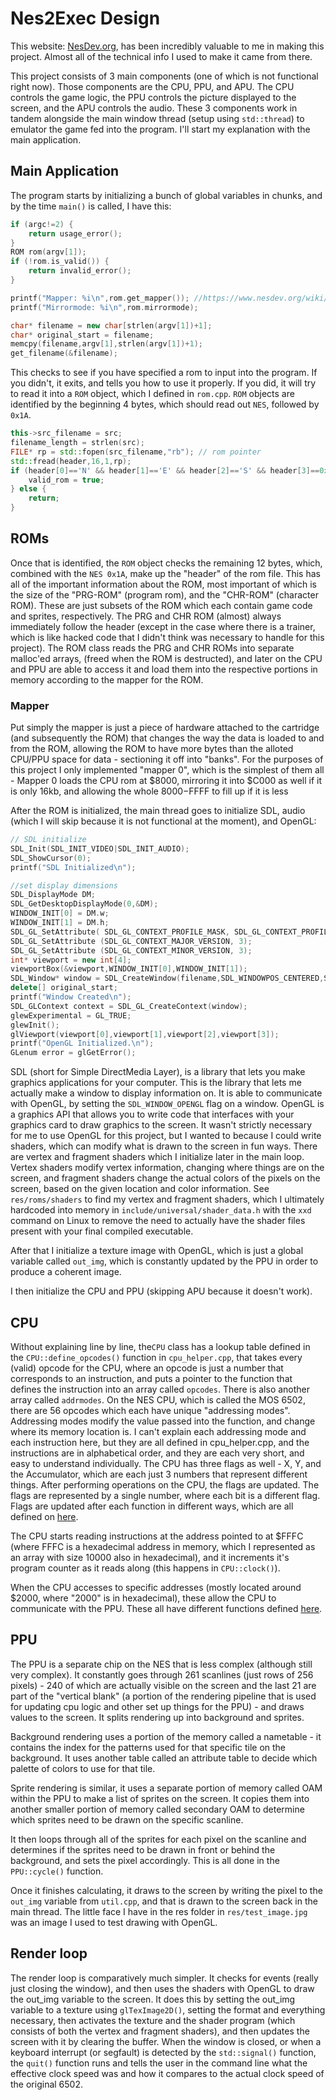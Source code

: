# Nes2Exec Design

This website: [NesDev.org](https://www.nesdev.org/wiki/Nesdev_Wiki), has been incredibly valuable to me in making this project. Almost all of the technical info I used to make it came from there.

This project consists of 3 main components (one of which is not functional right now). Those components are the CPU, PPU, and APU. The CPU controls the game logic, the PPU controls the picture displayed to the screen, and the APU controls the audio. These 3 components work in tandem alongside the main window thread (setup using ```std::thread```) to emulator the game fed into the program. I'll start my explanation with the main application.

## Main Application

The program starts by initializing a bunch of global variables in chunks, and by the time ```main()``` is called, I have this:

```cpp
if (argc!=2) {
    return usage_error();
}
ROM rom(argv[1]);
if (!rom.is_valid()) {
    return invalid_error();
}

printf("Mapper: %i\n",rom.get_mapper()); //https://www.nesdev.org/wiki/Mapper
printf("Mirrormode: %i\n",rom.mirrormode);

char* filename = new char[strlen(argv[1])+1];
char* original_start = filename;
memcpy(filename,argv[1],strlen(argv[1])+1);
get_filename(&filename);
```
This checks to see if you have specified a rom to input into the program. If you didn't, it exits, and tells you how to use it properly. If you did, it will try to read it into a ```ROM``` object, which I defined in ```rom.cpp```. ```ROM``` objects are identified by the beginning 4 bytes, which should read out ```NES```, followed by ```0x1A```. 
```cpp
this->src_filename = src;
filename_length = strlen(src);
FILE* rp = std::fopen(src_filename,"rb"); // rom pointer
std::fread(header,16,1,rp);
if (header[0]=='N' && header[1]=='E' && header[2]=='S' && header[3]==0x1a) {
    valid_rom = true;
} else {
    return;
}
```

## ROMs

Once that is identified, the ```ROM``` object checks the remaining 12 bytes, which, combined with the ```NES 0x1A```, make up the "header" of the rom file. This has all of the important information about the ROM, most important of which is the size of the "PRG-ROM" (program rom), and the "CHR-ROM" (character ROM). These are just subsets of the ROM which each contain game code and sprites, respectively. The PRG and CHR ROM (almost) always immediately follow the header (except in the case where there is a trainer, which is like hacked code that I didn't think was necessary to handle for this project). The ROM class reads the PRG and CHR ROMs into separate malloc'ed arrays, (freed when the ROM is destructed), and later on the CPU and PPU are able to access it and load them into the respective portions in memory according to the mapper for the ROM.

### Mapper

Put simply the mapper is just a piece of hardware attached to the cartridge (and subsequently the ROM) that changes the way the data is loaded to and from the ROM, allowing the ROM to have more bytes than the alloted CPU/PPU space for data - sectioning it off into "banks". For the purposes of this project I only implemented "mapper 0", which is the simplest of them all - Mapper 0 loads the CPU rom at $8000, mirroring it into $C000 as well if it is only 16kb, and allowing the whole $8000-$FFFF to fill up if it is less

After the ROM is initialized, the main thread goes to initialize SDL, audio (which I will skip because it is not functional at the moment), and OpenGL:
```cpp
// SDL initialize
SDL_Init(SDL_INIT_VIDEO|SDL_INIT_AUDIO);
SDL_ShowCursor(0);
printf("SDL Initialized\n");

//set display dimensions
SDL_DisplayMode DM;
SDL_GetDesktopDisplayMode(0,&DM);
WINDOW_INIT[0] = DM.w;
WINDOW_INIT[1] = DM.h;
SDL_GL_SetAttribute( SDL_GL_CONTEXT_PROFILE_MASK, SDL_GL_CONTEXT_PROFILE_CORE );
SDL_GL_SetAttribute (SDL_GL_CONTEXT_MAJOR_VERSION, 3);
SDL_GL_SetAttribute (SDL_GL_CONTEXT_MINOR_VERSION, 3);
int* viewport = new int[4];
viewportBox(&viewport,WINDOW_INIT[0],WINDOW_INIT[1]);
SDL_Window* window = SDL_CreateWindow(filename,SDL_WINDOWPOS_CENTERED,SDL_WINDOWPOS_CENTERED,WINDOW_INIT[0],WINDOW_INIT[1],FLAGS);
delete[] original_start;
printf("Window Created\n");
SDL_GLContext context = SDL_GL_CreateContext(window);
glewExperimental = GL_TRUE;
glewInit();
glViewport(viewport[0],viewport[1],viewport[2],viewport[3]);
printf("OpenGL Initialized.\n");
GLenum error = glGetError();
```

SDL (short for Simple DirectMedia Layer), is a library that lets you make graphics applications for your computer. This is the library that lets me actually make a window to display information on. It is able to communicate with OpenGL, by setting the ```SDL_WINDOW_OPENGL``` flag on a window. OpenGL is a graphics API that allows you to write code that interfaces with your graphics card to draw graphics to the screen. It wasn't strictly necessary for me to use OpenGL for this project, but I wanted to because I could write shaders, which can modify what is drawn to the screen in fun ways. There are vertex and fragment shaders which I initialize later in the main loop. Vertex shaders modify vertex information, changing where things are on the screen, and fragment shaders change the actual colors of the pixels on the screen, based on the given location and color information. See ```res/roms/shaders``` to find my vertex and fragment shaders, which I ultimately hardcoded into memory in ```include/universal/shader_data.h``` with the ```xxd``` command on Linux to remove the need to actually have the shader files present with your final compiled executable.

After that I initialize a texture image with OpenGL, which is just a global variable called ```out_img```, which is constantly updated by the PPU in order to produce a coherent image.

I then initialize the CPU and PPU (skipping APU because it doesn't work). 

## CPU
Without explaining line by line, the```CPU``` class has a lookup table defined in the ```CPU::define_opcodes()``` function in ```cpu_helper.cpp```, that takes every (valid) opcode for the CPU, where an opcode is just a number that corresponds to an instruction, and puts a pointer to the function that defines the instruction into an array called ```opcodes```. There is also another array called ```addrmodes```. On the NES CPU, which is called the MOS 6502, there are 56 opcodes which each have unique "addressing modes". Addressing modes modify the value passed into the function, and change where its memory location is. I can't explain each addressing mode and each instruction here, but they are all defined in cpu_helper.cpp, and the instructions are in alphabetical order, and they are each very short, and easy to understand individually. The CPU has three flags as well - X, Y, and the Accumulator, which are each just 3 numbers that represent different things. After performing operations on the CPU, the flags are updated. The flags are represented by a single number, where each bit is a different flag. Flags are updated after each function in different ways, which are all defined on [here](https://www.nesdev.org/obelisk-6502-guide/reference.html).

The CPU starts reading instructions at the address pointed to at $FFFC (where FFFC is a hexadecimal address in memory, which I represented as an array with size 10000 also in hexadecimal), and it increments it's program counter as it reads along (this happens in ```CPU::clock()```).

When the CPU accesses to specific addresses (mostly located around $2000, where "2000" is in hexadecimal), these allow the CPU to communicate with the PPU. These all have different functions defined [here](https://www.nesdev.org/wiki/PPU_registers).


## PPU 
The PPU is a separate chip on the NES that is less complex (although still very complex). It constantly goes through 261 scanlines (just rows of 256 pixels) - 240 of which are actually visible on the screen and the last 21 are part of the "vertical blank" (a portion of the rendering pipeline that is used for updating cpu logic and other set up things for the PPU) - and draws values to the screen. It splits rendering up into background and sprites. 

Background rendering uses a portion of the memory called a nametable - it contains the index for the patterns used for that specific tile on the background. It uses another table called an attribute table to decide which palette of colors to use for that tile.

Sprite rendering is similar, it uses a separate portion of memory called OAM within the PPU to make a list of sprites on the screen. It copies them into another smaller portion of memory called secondary OAM to determine which sprites need to be drawn on the specific scanline.

It then loops through all of the sprites for each pixel on the scanline and determines if the sprites need to be drawn in front or behind the background, and sets the pixel accordingly. This is all done in the ```PPU::cycle()``` function.

Once it finishes calculating, it draws to the screen by writing the pixel to the ```out_img``` variable from ```util.cpp```, and that is drawn to the screen back in the main thread. The little face I have in the res folder in ```res/test_image.jpg``` was an image I used to test drawing with OpenGL.

## Render loop

The render loop is comparatively much simpler. It checks for events (really just closing the window), and then uses the shaders with OpenGL to draw the out_img variable to the screen. It does this by setting the out_img variable to a texture using ```glTexImage2D()```, setting the format and everything necessary, then activates the texture and the shader program (which consists of both the vertex and fragment shaders), and then updates the screen with it by clearing the buffer. When the window is closed, or when a keyboard interrupt (or segfault) is detected by the ```std::signal()``` function, the ```quit()``` function runs and tells the user in the command line what the effective clock speed was and how it compares to the actual clock speed of the original 6502.